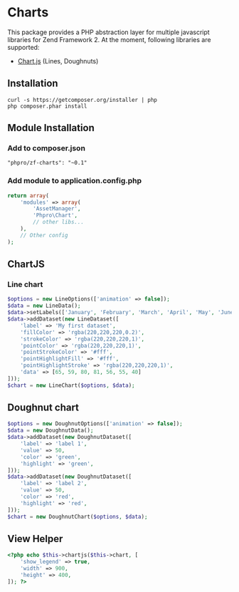 # Charts

This package provides a PHP abstraction layer for multiple javascript libraries for Zend Framework 2.
At the moment, following libraries are supported:

- [Chart.js](http://www.chartjs.org/) (Lines, Doughnuts)

## Installation
```
curl -s https://getcomposer.org/installer | php
php composer.phar install
```

## Module Installation

### Add to composer.json
```
"phpro/zf-charts": "~0.1"
```

### Add module to application.config.php
```php
return array(
    'modules' => array(
        'AssetManager',
        'Phpro\Chart',
        // other libs...
    ),
    // Other config
);
```

## ChartJS

### Line chart
```php
$options = new LineOptions(['animation' => false]);
$data = new LineData();
$data->setLabels(['January', 'February', 'March', 'April', 'May', 'June', 'July']);
$data->addDataset(new LineDataset([
    'label' => 'My first dataset',
    'fillColor' => 'rgba(220,220,220,0.2)',
    'strokeColor' => 'rgba(220,220,220,1)',
    'pointColor' => 'rgba(220,220,220,1)',
    'pointStrokeColor' => '#fff',
    'pointHighlightFill' => '#fff',
    'pointHighlightStroke' => 'rgba(220,220,220,1)',
    'data' => [65, 59, 80, 81, 56, 55, 40]
]));
$chart = new LineChart($options, $data);
```

## Doughnut chart
```php
$options = new DoughnutOptions(['animation' => false]);
$data = new DoughnutData();
$data->addDataset(new DoughnutDataset([
    'label' => 'label 1',
    'value' => 50,
    'color' => 'green',
    'highlight' => 'green',
]));
$data->addDataset(new DoughnutDataset([
    'label' => 'label 2',
    'value' => 50,
    'color' => 'red',
    'highlight' => 'red',
]));
$chart = new DoughnutChart($options, $data);
```

## View Helper
```php
<?php echo $this->chartjs($this->chart, [
    'show_legend' => true,
    'width' => 900,
    'height' => 400,
]); ?>
```